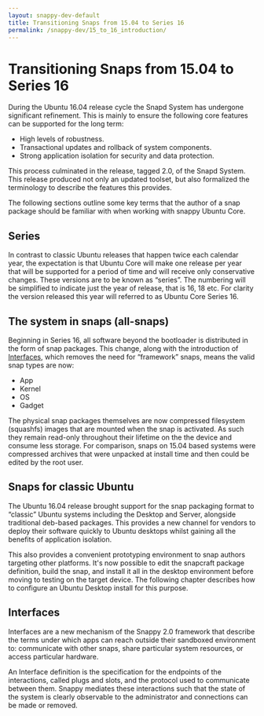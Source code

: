 ```yaml
---
layout: snappy-dev-default
title: Transitioning Snaps from 15.04 to Series 16
permalink: /snappy-dev/15_to_16_introduction/
---
```

# Transitioning Snaps from 15.04 to Series 16

During the Ubuntu 16.04 release cycle the Snapd System has undergone significant refinement. This is mainly to ensure the following core features can be supported for the long term:

 - High levels of robustness.
 - Transactional updates and rollback of system components.
 - Strong application isolation for security and data protection.

This process culminated in the release, tagged 2.0, of the Snapd System. This release produced not only an updated toolset, but also formalized the terminology to describe the features this provides.

The following sections outline some key terms that the author of a snap package should be familiar with when working with snappy Ubuntu Core.

## Series

In contrast to classic Ubuntu releases that happen twice each calendar year, the expectation is that Ubuntu Core will make one release per year that will be supported for a period of time and will receive only conservative changes. These versions are to be known as “series”. The numbering will be simplified to indicate just the year of release, that is 16, 18 etc. For clarity the version released this year will referred to as Ubuntu Core Series 16.

## The system in snaps (all-snaps)

Beginning in Series 16, all software beyond the bootloader is distributed in the form of snap packages. This change, along with the introduction of [Interfaces](#interfaces "Interfaces"), which removes the need for “framework” snaps, means the valid snap types are now:

 - App
 - Kernel
 - OS
 - Gadget

The physical snap packages themselves are now compressed filesystem (squashfs) images that are mounted when the snap is activated. As such they remain read-only throughout their lifetime on the the device and consume less storage. For comparison, snaps on 15.04 based systems were compressed archives that were unpacked at install time and then could be edited by the root user. 

## Snaps for classic Ubuntu
The Ubuntu 16.04 release brought support for the snap packaging format to “classic” Ubuntu systems including the Desktop and Server, alongside traditional deb-based packages. This provides a new channel for vendors to deploy their software quickly to Ubuntu desktops whilst gaining all the benefits of application isolation.

This also provides a convenient prototyping environment to snap authors targeting other platforms. It's now possible to edit the snapcraft package definition, build the snap, and install it all in the desktop environment before moving to testing on the target device. The following chapter describes how to configure an Ubuntu Desktop install for this purpose.

## Interfaces
Interfaces are a new mechanism of the Snappy 2.0 framework that describe the terms under which apps can reach outside their sandboxed environment to: communicate with other snaps, share particular system resources, or access particular hardware. 

An Interface definition is the specification for the endpoints of the interactions, called plugs and slots, and the protocol used to communicate between them. Snappy mediates these interactions such that the state of the system is clearly observable to the administrator and connections can be made or removed.